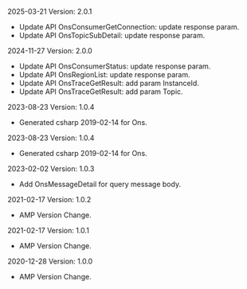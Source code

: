 2025-03-21 Version: 2.0.1
- Update API OnsConsumerGetConnection: update response param.
- Update API OnsTopicSubDetail: update response param.


2024-11-27 Version: 2.0.0
- Update API OnsConsumerStatus: update response param.
- Update API OnsRegionList: update response param.
- Update API OnsTraceGetResult: add param InstanceId.
- Update API OnsTraceGetResult: add param Topic.


2023-08-23 Version: 1.0.4
- Generated csharp 2019-02-14 for Ons.

2023-08-23 Version: 1.0.4
- Generated csharp 2019-02-14 for Ons.

2023-02-02 Version: 1.0.3
- Add OnsMessageDetail for query message body.

2021-02-17 Version: 1.0.2
- AMP Version Change.

2021-02-17 Version: 1.0.1
- AMP Version Change.

2020-12-28 Version: 1.0.0
- AMP Version Change.

